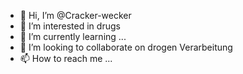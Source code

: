 - 👋 Hi, I’m @Cracker-wecker
- 👀 I’m interested in drugs
- 🌱 I’m currently learning ...
- 💞️ I’m looking to collaborate on drogen Verarbeitung
- 📫 How to reach me ...

<!---
Cracker-wecker/Cracker-wecker is a ✨ special ✨ repository because its `README.md` (this file) appears on your GitHub profile.
You can click the Preview link to take a look at your changes.
--->
